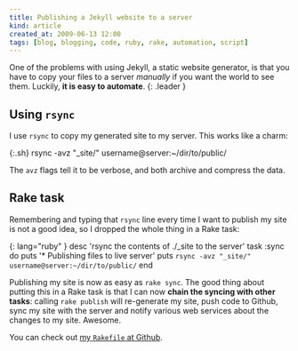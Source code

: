 ```yaml
---
title: Publishing a Jekyll website to a server
kind: article
created_at: 2009-06-13 12:00
tags: [blog, blogging, code, ruby, rake, automation, script]
---
```


One of the problems with using Jekyll, a static website generator, is that you
have to copy your files to a server _manually_ if you want the world to see
them. Luckily, **it is easy to automate**.
{: .leader }

## Using `rsync`

I use `rsync` to copy my generated site to my server. This works like a charm:

{:.sh}
    rsync -avz "_site/" username@server:~/dir/to/public/

The `avz` flags tell it to be verbose, and both archive and compress the data.

## Rake task

Remembering and typing that `rsync` line every time I want to publish my site
is not a good idea, so I dropped the whole thing in a Rake task:

{: lang="ruby" }
    desc 'rsync the contents of ./_site to the server'
    task :sync do
      puts '* Publishing files to live server'
      puts `rsync -avz "_site/" username@server:~/dir/to/public/`
    end

Publishing my site is now as easy as `rake sync`. The good thing about putting
this in a Rake task is that I can now **chain the syncing with other tasks**:
calling `rake publish` will re-generate my site, push code to Github, sync my
site with the server and notify various web services about the changes to my
site. Awesome.

You can check out [my `Rakefile` at Github][1].

[1]: https://github.com/avdgaag/arjanvandergaag.nl/blob/cbc27e03d4cf766278f2982bfe79862cb251fd34/Rakefile "View my Rakefile on Github"
